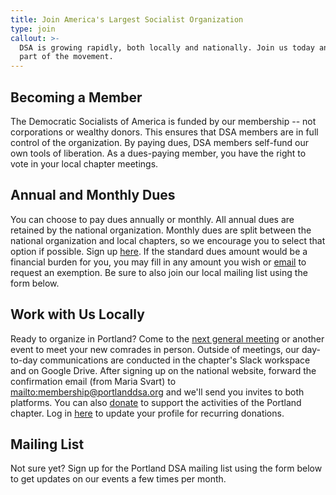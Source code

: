 ```yaml
---
title: Join America's Largest Socialist Organization
type: join
callout: >-
  DSA is growing rapidly, both locally and nationally. Join us today and be a
  part of the movement.
---
```

## Becoming a Member

The Democratic Socialists of America is funded by our membership -- not corporations or wealthy donors. This ensures that DSA members are in full control of the organization. By paying dues, DSA members self-fund our own tools of liberation. As a dues-paying member, you have the right to vote in your local chapter meetings.

## Annual and Monthly Dues

You can choose to pay dues annually or monthly. All annual dues are retained by the national organization. Monthly dues are split between the national organization and local chapters, so we encourage you to select that option if possible. Sign up [here](http://dsausa.org/join). If the standard dues amount would be a financial burden for you, you may fill in any amount you wish or [email](mailto:membership@dsausa.org) to request an exemption. Be sure to also join our local mailing list using the form below.

## Work with Us Locally

Ready to organize in Portland? Come to the [next general meeting](/calendar) or another event to meet your new comrades in person. Outside of meetings, our day-to-day communications are conducted in the chapter's Slack workspace and on Google Drive. After signing up on the national website, forward the confirmation email (from Maria Svart) to <mailto:membership@portlanddsa.org> and we'll send you invites to both platforms. You can also [donate](https://www.z2systems.com/np/clients/portlanddsa/donation.jsp) to support the activities of the Portland chapter. Log in [here](https://www.z2systems.com/np/clients/portlanddsa/login.jsp) to update your profile for recurring donations.

## Mailing List

Not sure yet? Sign up for the Portland DSA mailing list using the form below to get updates on our events a few times per month.
